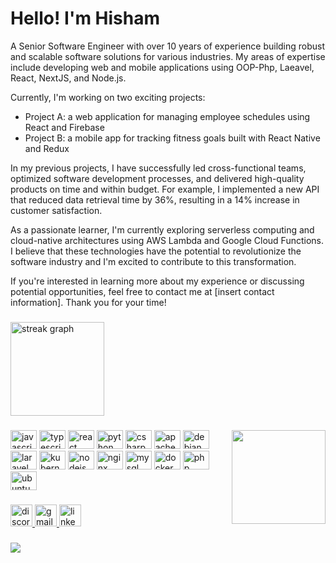 <h1>Hello! I'm Hisham</h1>
	<p>A Senior Software Engineer with over 10 years of experience building robust and scalable software solutions for various industries. My areas of expertise include developing web and mobile applications using OOP-Php, Laeavel, React, NextJS, and Node.js.</p>
	<p>Currently, I'm working on two exciting projects:</p>
	<ul>
		<li>Project A: a web application for managing employee schedules using React and Firebase</li>
		<li>Project B: a mobile app for tracking fitness goals built with React Native and Redux</li>
	</ul>
	<p>In my previous projects, I have successfully led cross-functional teams, optimized software development processes, and delivered high-quality products on time and within budget. For example, I implemented a new API that reduced data retrieval time by 36%, resulting in a 14% increase in customer satisfaction.</p>
	<p>As a passionate learner, I'm currently exploring serverless computing and cloud-native architectures using AWS Lambda and Google Cloud Functions. I believe that these technologies have the potential to revolutionize the software industry and I'm excited to contribute to this transformation.</p>
	<p>If you're interested in learning more about my experience or discussing potential opportunities, feel free to contact me at [insert contact information]. Thank you for your time!</p>

###

<div align="left">
  <img src="https://streak-stats.demolab.com?user=hisham94ny&locale=en&mode=daily&theme=dark&hide_border=true&border_radius=5" height="150" alt="streak graph"  />
</div>

###

<img align="right" height="150" src="https://media.tenor.com/GfSX-u7VGM4AAAAC/coding.gif"  />

###

<div align="left">
  <img src="https://cdn.jsdelivr.net/gh/devicons/devicon/icons/javascript/javascript-original.svg" height="30" width="42" alt="javascript logo"  />
  <img src="https://cdn.jsdelivr.net/gh/devicons/devicon/icons/typescript/typescript-plain.svg" height="30" width="42" alt="typescript logo"  />
  <img src="https://cdn.jsdelivr.net/gh/devicons/devicon/icons/react/react-original.svg" height="30" width="42" alt="react logo"  />
  <img src="https://cdn.jsdelivr.net/gh/devicons/devicon/icons/python/python-original.svg" height="30" width="42" alt="python logo"  />
  <img src="https://cdn.jsdelivr.net/gh/devicons/devicon/icons/csharp/csharp-original.svg" height="30" width="42" alt="csharp logo"  />
  <img src="https://cdn.jsdelivr.net/gh/devicons/devicon/icons/apache/apache-original.svg" height="30" width="42" alt="apache logo"  />
  <img src="https://cdn.jsdelivr.net/gh/devicons/devicon/icons/debian/debian-original.svg" height="30" width="42" alt="debian logo"  />
  <img src="https://laravel.com/img/logomark.min.svg" height="30" width="42" alt="laravel logo"  />
  <img src="https://cdn.jsdelivr.net/gh/devicons/devicon/icons/kubernetes/kubernetes-plain.svg" height="30" width="42" alt="kubernetes logo"  />
  <img src="https://cdn.jsdelivr.net/gh/devicons/devicon/icons/nodejs/nodejs-original.svg" height="30" width="42" alt="nodejs logo"  />
  <img src="https://cdn.jsdelivr.net/gh/devicons/devicon/icons/nginx/nginx-original.svg" height="30" width="42" alt="nginx logo"  />
  <img src="https://cdn.jsdelivr.net/gh/devicons/devicon/icons/mysql/mysql-original.svg" height="30" width="42" alt="mysql logo"  />
  <img src="https://cdn.jsdelivr.net/gh/devicons/devicon/icons/docker/docker-original.svg" height="30" width="42" alt="docker logo"  />
  <img src="https://cdn.jsdelivr.net/gh/devicons/devicon/icons/php/php-original.svg" height="30" width="42" alt="php logo"  />
  <img src="https://cdn.jsdelivr.net/gh/devicons/devicon/icons/ubuntu/ubuntu-plain.svg" height="30" width="42" alt="ubuntu logo"  />
</div>

###

<div align="left">
  <a href="https://discord.com/channels/@me" target="_blank">
    <img src="https://img.shields.io/static/v1?message=Discord&logo=discord&label=&color=7289DA&logoColor=white&labelColor=&style=for-the-badge" height="35" alt="discord logo"  />
  </a>
  <a href="hisham.nashawaty@gmail.com" target="_blank">
    <img src="https://img.shields.io/static/v1?message=Gmail&logo=gmail&label=&color=D14836&logoColor=white&labelColor=&style=for-the-badge" height="35" alt="gmail logo"  />
  </a>
  <a href="https://www.linkedin.com/in/hisham-alnashawaty-b75780161/" target="_blank">
    <img src="https://img.shields.io/static/v1?message=LinkedIn&logo=linkedin&label=&color=0077B5&logoColor=white&labelColor=&style=for-the-badge" height="35" alt="linkedin logo"  />
  </a>
</div>

###

<!--- Hey Hisham, I noticed the Snake animation in your README! That's really cool. How did you create it? --->

###

<p align="left"></p>

###

<div align="left">
  <img src="https://profile-counter.glitch.me/hisham94ny/count.svg?"  />
</div>

###
